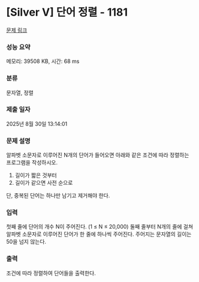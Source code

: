 # [Silver V] 단어 정렬 - 1181 

[문제 링크](https://www.acmicpc.net/problem/1181) 

### 성능 요약

메모리: 39508 KB, 시간: 68 ms

### 분류

문자열, 정렬

### 제출 일자

2025년 8월 30일 13:14:01

### 문제 설명

<p style="user-select: auto !important;">알파벳 소문자로 이루어진 N개의 단어가 들어오면 아래와 같은 조건에 따라 정렬하는 프로그램을 작성하시오.</p>

<ol style="user-select: auto !important;">
	<li style="user-select: auto !important;">길이가 짧은 것부터</li>
	<li style="user-select: auto !important;">길이가 같으면 사전 순으로</li>
</ol>

<p style="user-select: auto !important;">단, 중복된 단어는 하나만 남기고 제거해야 한다.</p>

### 입력 

 <p style="user-select: auto !important;">첫째 줄에 단어의 개수 N이 주어진다. (1 ≤ N ≤ 20,000) 둘째 줄부터 N개의 줄에 걸쳐 알파벳 소문자로 이루어진 단어가 한 줄에 하나씩 주어진다. 주어지는 문자열의 길이는 50을 넘지 않는다.</p>

### 출력 

 <p style="user-select: auto !important;">조건에 따라 정렬하여 단어들을 출력한다.</p>

